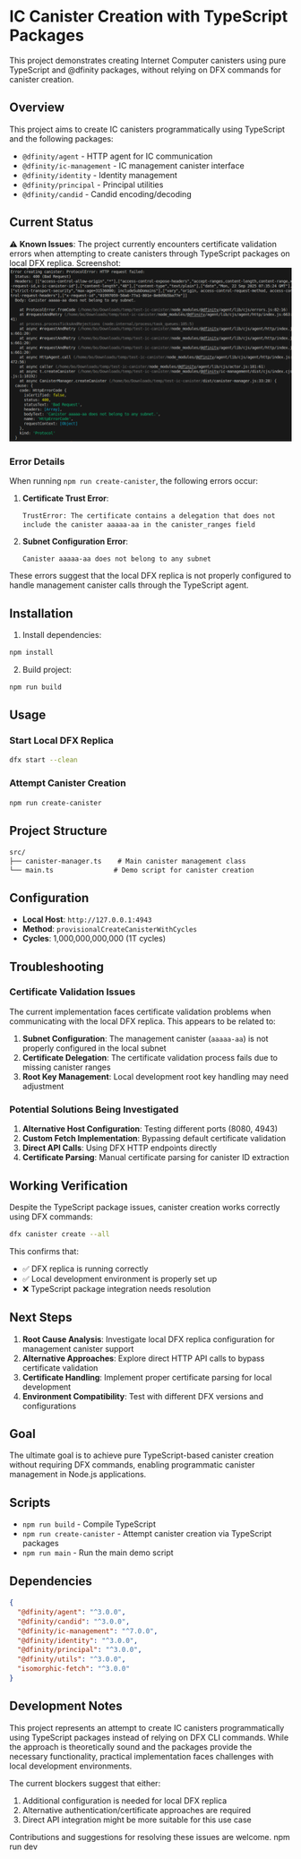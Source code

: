 # IC Canister Creation with TypeScript Packages

This project demonstrates creating Internet Computer canisters using pure TypeScript and @dfinity packages, without relying on DFX commands for canister creation.

## Overview

This project aims to create IC canisters programmatically using TypeScript and the following packages:
- `@dfinity/agent` - HTTP agent for IC communication
- `@dfinity/ic-management` - IC management canister interface
- `@dfinity/identity` - Identity management
- `@dfinity/principal` - Principal utilities
- `@dfinity/candid` - Candid encoding/decoding

## Current Status

⚠️ **Known Issues**: The project currently encounters certificate validation errors when attempting to create canisters through TypeScript packages on local DFX replica.
Screenshot:
![alt text](image.png)

### Error Details

When running `npm run create-canister`, the following errors occur:

1. **Certificate Trust Error**:
   ```
   TrustError: The certificate contains a delegation that does not include the canister aaaaa-aa in the canister_ranges field
   ```

2. **Subnet Configuration Error**:
   ```
   Canister aaaaa-aa does not belong to any subnet
   ```

These errors suggest that the local DFX replica is not properly configured to handle management canister calls through the TypeScript agent.

## Installation

1. Install dependencies:
```bash
npm install
```

2. Build project:
```bash
npm run build
```

## Usage

### Start Local DFX Replica

```bash
dfx start --clean
```

### Attempt Canister Creation

```bash
npm run create-canister
```

## Project Structure

```
src/
├── canister-manager.ts    # Main canister management class
└── main.ts               # Demo script for canister creation
```

## Configuration

- **Local Host**: `http://127.0.0.1:4943`
- **Method**: `provisionalCreateCanisterWithCycles`
- **Cycles**: 1,000,000,000,000 (1T cycles)

## Troubleshooting

### Certificate Validation Issues

The current implementation faces certificate validation problems when communicating with the local DFX replica. This appears to be related to:

1. **Subnet Configuration**: The management canister (`aaaaa-aa`) is not properly configured in the local subnet
2. **Certificate Delegation**: The certificate validation process fails due to missing canister ranges
3. **Root Key Management**: Local development root key handling may need adjustment

### Potential Solutions Being Investigated

1. **Alternative Host Configuration**: Testing different ports (8080, 4943)
2. **Custom Fetch Implementation**: Bypassing default certificate validation
3. **Direct API Calls**: Using DFX HTTP endpoints directly
4. **Certificate Parsing**: Manual certificate parsing for canister ID extraction

## Working Verification

Despite the TypeScript package issues, canister creation works correctly using DFX commands:

```bash
dfx canister create --all
```

This confirms that:
- ✅ DFX replica is running correctly
- ✅ Local development environment is properly set up
- ❌ TypeScript package integration needs resolution

## Next Steps

1. **Root Cause Analysis**: Investigate local DFX replica configuration for management canister support
2. **Alternative Approaches**: Explore direct HTTP API calls to bypass certificate validation
3. **Certificate Handling**: Implement proper certificate parsing for local development
4. **Environment Compatibility**: Test with different DFX versions and configurations

## Goal

The ultimate goal is to achieve pure TypeScript-based canister creation without requiring DFX commands, enabling programmatic canister management in Node.js applications.

## Scripts

- `npm run build` - Compile TypeScript
- `npm run create-canister` - Attempt canister creation via TypeScript packages
- `npm run main` - Run the main demo script

## Dependencies

```json
{
  "@dfinity/agent": "^3.0.0",
  "@dfinity/candid": "^3.0.0",
  "@dfinity/ic-management": "^7.0.0",
  "@dfinity/identity": "^3.0.0",
  "@dfinity/principal": "^3.0.0",
  "@dfinity/utils": "^3.0.0",
  "isomorphic-fetch": "^3.0.0"
}
```

## Development Notes

This project represents an attempt to create IC canisters programmatically using TypeScript packages instead of relying on DFX CLI commands. While the approach is theoretically sound and the packages provide the necessary functionality, practical implementation faces challenges with local development environments.

The current blockers suggest that either:
1. Additional configuration is needed for local DFX replica
2. Alternative authentication/certificate approaches are required
3. Direct API integration might be more suitable for this use case

Contributions and suggestions for resolving these issues are welcome.
npm run dev
```
